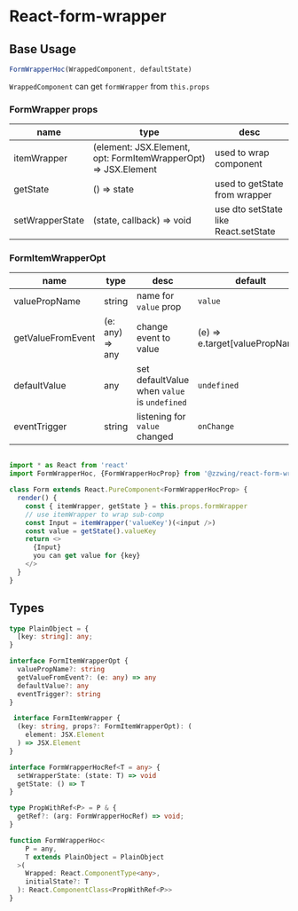 # React-form-wrapper

## Base Usage

```typescript
FormWrapperHoc(WrappedComponent, defaultState)
```

`WrappedComponent` can get `formWrapper` from `this.props`

### FormWrapper props
| name | type | desc |
| ---- | ---- | ---- |
| itemWrapper | (element: JSX.Element, opt: FormItemWrapperOpt) => JSX.Element | used to wrap component |
| getState | () => state | used to getState from wrapper |
| setWrapperState | (state, callback) => void | use dto setState like React.setState |

### FormItemWrapperOpt

| name | type | desc | default |
| ---- | ---- | ---- | ------- |
| valuePropName | string | name for `value` prop | `value` |
| getValueFromEvent | (e: any) => any | change event to value | (e) => e.target\[valuePropName\]
| defaultValue | any | set defaultValue when `value` is `undefined` | `undefined` |
| eventTrigger | string | listening for `value` changed | `onChange` |

``` typescript

import * as React from 'react'
import FormWrapperHoc, {FormWrapperHocProp} from '@zzwing/react-form-wrapper'

class Form extends React.PureComponent<FormWrapperHocProp> {
  render() {
    const { itemWrapper, getState } = this.props.formWrapper
    // use itemWrapper to wrap sub-comp
    const Input = itemWrapper('valueKey')(<input />)
    const value = getState().valueKey
    return <>
      {Input}
      you can get value for {key}
    </>
  }
}
```



## Types

```typescript
type PlainObject = {
  [key: string]: any;
}

interface FormItemWrapperOpt {
  valuePropName?: string
  getValueFromEvent?: (e: any) => any
  defaultValue?: any
  eventTrigger?: string
}

 interface FormItemWrapper {
  (key: string, props?: FormItemWrapperOpt): (
    element: JSX.Element
  ) => JSX.Element
}

interface FormWrapperHocRef<T = any> {
  setWrapperState: (state: T) => void
  getState: () => T
}

type PropWithRef<P> = P & {
  getRef?: (arg: FormWrapperHocRef) => void;
}

function FormWrapperHoc<
    P = any,
    T extends PlainObject = PlainObject
  >(
    Wrapped: React.ComponentType<any>,
    initialState?: T
  ): React.ComponentClass<PropWithRef<P>>
}
```
